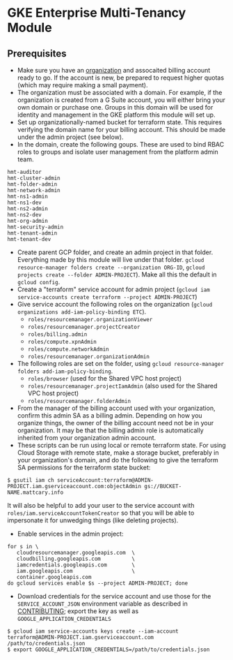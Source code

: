 # GKE Enterprise Multi-Tenancy Module

## Prerequisites

* Make sure you have an
  [organization](https://cloud.google.com/resource-manager/docs/quickstart-organizations)
  and assocaited billing account ready to go. If the account is new, be prepared
  to request higher quotas (which may require making a small payment).
* The organization must be associated with a domain. For example, if the
  organization is created from a G Suite account, you will either bring your own
  domain or purchase one. Groups in this domain will be used for identity and
  management in the GKE platform this module will set up.
* Set up organizationally-named bucket for terraform state. This requires
  verifying the domain name for your billing account. This should be made under
  the admin project (see below).
* In the domain, create the following goups. These are used to bind RBAC roles
  to groups and isolate user management from the platform admin team.
```
hmt-auditor
hmt-cluster-admin
hmt-folder-admin
hmt-network-admin
hmt-ns1-admin
hmt-ns1-dev
hmt-ns2-admin
hmt-ns2-dev
hmt-org-admin
hmt-security-admin
hmt-tenant-admin
hmt-tenant-dev
```
* Create parent GCP folder, and create an admin project in that
  folder. Everything made by this module will live under that folder. `gcloud
  resource-manager folders create --organization ORG-ID`, `gcloud projects
  create --folder ADMIN-PROJECT`). Make all this the default in `gcloud config`.
* Create a "terraform" service account for admin project (`gcloud iam service-accounts create
  terraform --project ADMIN-PROJECT`)
* Give service account the following roles on the organization (`gcloud
  organizations add-iam-policy-binding ETC`).
  - `roles/resourcemanager.organizationViewer`
  - `roles/resourcemanager.projectCreator`
  - `roles/billing.admin`
  - `roles/compute.xpnAdmin`
  - `roles/compute.networkAdmin`
  - `roles/resourcemanager.organizationAdmin`
* The following roles are set on the folder, using `gcloud resource-manager folders add-iam-policy-binding`.
  - `roles/browser` (used for the Shared VPC host project)
  - `roles/resourcemanager.projectIamAdmin` (also used for the Shared VPC host project)
  - `roles/resourcemanager.folderAdmin`
* From the manager of the billing account used with your organization, confirm
    this admin SA as a billing admin. Depending on how you organize things, the
    owner of the billing account need not be in your organization. It may be
    that the billing admin role is automatically inherited from your
    organization admin account.
* These scripts can be run using local or remote terraform state. For using
  Cloud Storage with remote state, make a storage bucket, preferably in your
  organization's domain, and do the following to give the terraform SA permissions for the terraform state bucket:
```
$ gsutil iam ch serviceAccount:terraform@ADMIN-PROJECT.iam.gserviceaccount.com:objectAdmin gs://BUCKET-NAME.mattcary.info
```
  It will also be helpful to add your user to the service account with `roles/iam.serviceAccountTokenCreator`
  so that you will be able to impersonate it for unwedging things (like deleting projects).
* Enable services in the admin project:
```
for s in \
   cloudresourcemanager.googleapis.com  \
   cloudbilling.googleapis.com          \
   iamcredentials.googleapis.com        \
   iam.googleapis.com                   \
   container.googleapis.com             
do gcloud services enable $s --project ADMIN-PROJECT; done
```
* Download credentials for the service account and use those for the
  `SERVICE_ACCOUNT_JSON` environment variable as described in
  [CONTRIBUTING](../../CONTRIBUTING.md); export the key
   as well as `GOOGLE_APPLICATION_CREDENTIALS`
```
$ gcloud iam service-accounts keys create --iam-account terraform@ADMIN-PROJECT.iam.gserviceaccount.com /path/to/credentials.json
$ export GOOGLE_APPLICATION_CREDENTIALS=/path/to/credentials.json
```
